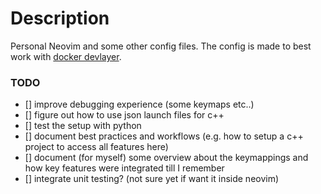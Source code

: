# Description

Personal Neovim and some other config files. The config is made to best work with [docker devlayer](https://github.com/tamasfaitli/docker-devlayer).

### TODO

- [] improve debugging experience (some keymaps etc..)
- [] figure out how to use json launch files for c++
- [] test the setup with python
- [] document best practices and workflows (e.g. how to setup a c++ project to access all features here)
- [] document (for myself) some overview about the keymappings and how key features were integrated till I remember
- [] integrate unit testing? (not sure yet if want it inside neovim)
